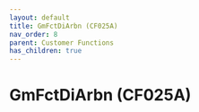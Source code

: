 ```yaml
---
layout: default
title: GmFctDiArbn (CF025A)
nav_order: 8
parent: Customer Functions
has_children: true
---
```

# GmFctDiArbn (CF025A)
